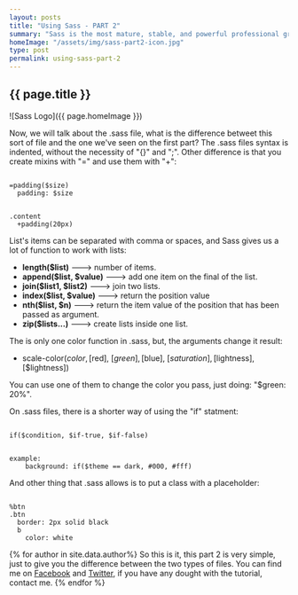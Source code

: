 ```yaml
---
layout: posts
title: "Using Sass - PART 2"
summary: "Sass is the most mature, stable, and powerful professional grade CSS extension language in the world. This post is the continuation of the 'Using Sass - PART 1' post, so let's continue."
homeImage: "/assets/img/sass-part2-icon.jpg"
type: post
permalink: using-sass-part-2
---
```


<h2 class="post__text-title">{{ page.title }}</h2>

![Sass Logo]({{ page.homeImage }})

Now, we will talk about the .sass file, what is the difference betweet this sort of file and the one we've seen on the first part? The .sass files syntax is indented, without the necessity of "{}" and ";". Other difference is that you create mixins with "=" and use them with "+": 

<code>
=padding($size)
  padding: $size
<br>
.content
  +padding(20px)
</code>

List's items can be separated with comma or spaces, and Sass gives us a lot of function to work with lists:

-   **length($list)** ---> number of items.
-   **append($list, $value)** ---> add one item on the final of the list.
-   **join($list1, $list2)** ---> join two lists.
-   **index($list, $value)** ---> return the position value
-   **nth($list, $n)** ---> return the item value of the position that has been passed as argument.
-   **zip($lists...)** ---> create lists inside one list.

The is only one color function in .sass, but, the arguments change it result:

- scale-color($color, [$red], [$green], [$blue], [$saturation], [$lightness], [$lightness])

You can use one of them to change the color you pass, just doing: "$green: 20%".

On .sass files, there is a shorter way of using the "if" statment:

<code>
if($condition, $if-true, $if-false)
<br>
example:
    background: if($theme == dark, #000, #fff)
</code>

And other thing that .sass allows is to put a class with a placeholder:

<code>
%btn
.btn
  border: 2px solid black
  b
    color: white
</code>

{% for author in site.data.author%}
So this is it, this part 2 is very simple, just to give you the difference between the two types of files. You can find me on <a href="{{ author.social.facebook }}" target="_blank">Facebook</a> and <a href="{{ author.social.twitter }}" target="_blank">Twitter</a>, if you have any dought with the tutorial, contact me.
{% endfor %}